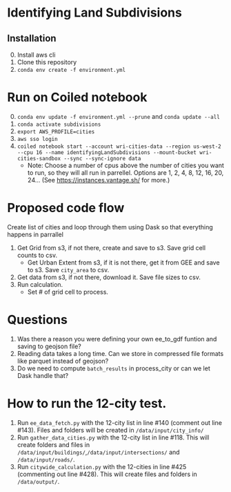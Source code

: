 # Identifying Land Subdivisions

## Installation

0. Install aws cli
1. Clone this repository
2. `conda env create -f environment.yml`


# Run on Coiled notebook
0. `conda env update -f environment.yml --prune` and `conda update --all`
1. `conda activate subdivisions`
2. `export AWS_PROFILE=cities`
3. `aws sso login`
4. `coiled notebook start --account wri-cities-data --region us-west-2 --cpu 16 --name identifyingLandSubdivisions --mount-bucket wri-cities-sandbox --sync --sync-ignore data`
    * Note: Choose a number of cpus above the number of cities you want to run, so they will all run in parrellel. Options are 1, 2, 4, 8, 12, 16, 20, 24... (See https://instances.vantage.sh/ for more.)


# Proposed code flow
Create list of cities and loop through them using Dask so that everything happens in parrallel
1. Get Grid from s3, if not there, create and save to s3. Save grid cell counts to csv.
    * Get Urban Extent from s3, if it is not there, get it from GEE and save to s3. Save `city_area` to csv.
2. Get data from s3, if not there, download it. Save file sizes to csv.
3. Run calculation.
    * Set # of grid cell to process.


# Questions
1. Was there a reason you were defining your own ee_to_gdf funtion and saving to geojson file?
2. Reading data takes a long time. Can we store in compressed file formats like parquet instead of geojson?
3. Do we need to compute `batch_results` in process_city or can we let Dask handle that?


# How to run the 12-city test.
1. Run `ee_data_fetch.py` with the 12-city list in line #140 (comment out line #143). Files and folders will be created in `/data/input/city_info/`
2. Run `gather_data_cities.py` with the 12-city list in line #118. This will create folders and files in `/data/input/buildings/`,`/data/input/intersections/` and `/data/input/roads/`.
3. Run `citywide_calculation.py` with the 12-cities in line #425 (commenting out line #428). This will create files and folders in `/data/output/`.